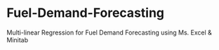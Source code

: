 # Fuel-Demand-Forecasting
Multi-linear Regression for Fuel Demand Forecasting using Ms. Excel &amp; Minitab
